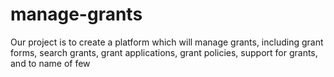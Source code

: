 # manage-grants
Our project is to create a platform which will manage grants, including grant forms, search grants, grant applications, grant policies, support for grants, and to name of few
